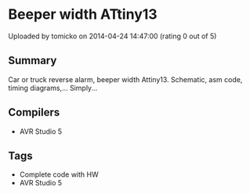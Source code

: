 # Beeper width ATtiny13

Uploaded by tomicko on 2014-04-24 14:47:00 (rating 0 out of 5)

## Summary

Car or truck reverse alarm, beeper width Attiny13. Schematic, asm code, timing diagrams,... Simply...

## Compilers

- AVR Studio 5

## Tags

- Complete code with HW
- AVR Studio 5
